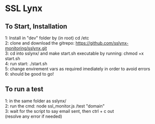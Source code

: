 # SSL Lynx

## To Start, Installation

1: Install in "dev" folder by (in root) cd /etc <br>
2: clone and download the gitrepo: https://github.com/sslynx-monitoring/sslynx.git <br>
3: cd into sslynx/ and make start.sh executable by running: chmod +x start.sh <br>
4: run start: ./start.sh <br>
5: change envirement vars as required imediately in order to avoid errors <br>
6: should be good to go! <br>


## To run a test 
1: in the same folder as sslynx/ <br>
2: run the cmd: node ssl_monitor.js /test "domain" <br>
3: wait for the script to say email sent, then ctrl + c out <br>
(resolve any error if needed) <br>